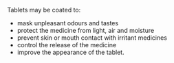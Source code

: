 Tablets may be coated to:

-   mask unpleasant odours and tastes
-   protect the medicine from light, air and moisture
-   prevent skin or mouth contact with irritant medicines
-   control the release of the medicine
-   improve the appearance of the tablet.
